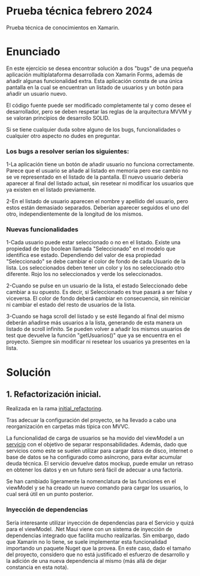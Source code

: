 # Prueba técnica febrero 2024
Prueba técnica de conocimientos en Xamarin.

# Enunciado


 En este ejercicio se desea encontrar solución a dos "bugs" de una pequeña aplicación multiplataforma desarrollada con Xamarin Forms, además de añadir algunas funcionalidad extra.
 Esta aplicación consta de una única pantalla en la cual se encuentran un listado de usuarios y un botón para añadir un usuario nuevo.

 El código fuente puede ser modificado completamente tal y como desee el desarrollador, pero se deben respetar las reglas de la arquitectura MVVM y se valoran principios de desarrollo SOLID.

 Si se tiene cualquier duda sobre alguno de los bugs, funcionalidades o cualquier otro aspecto no dudes en preguntar.

 ### Los bugs a resolver serían los siguientes:

 1-La aplicación tiene un botón de añadir usuario no funciona correctamente. Parece que el usuario se añade al listado en memoria pero ese cambio no se ve representado en el listado de la pantalla. El nuevo 
 usuario debería aparecer al final del listado actual, sin resetear ni modificar los usuarios que ya existen en el listado previamente.

 2-En el listado de usuario aparecen el nombre y apellido del usuario, pero estos están demasiado separados. Deberían aparecer seguidos el uno del otro, independientemente de la longitud de los mismos.

### Nuevas funcionalidades

 1-Cada usuario puede estar seleccionado o no en el listado. Existe una propiedad de tipo boolean llamada "Seleccionado" en el modelo que identifica ese estado. Dependiendo del valor de esa propiedad "Seleccionado" se debe cambiar el color de fondo de cada Usuario de la lista. Los seleccionados deben tener un color y los no seleccionado otro diferente. Rojo los no seleccionados y verde los seleccionados.

 2-Cuando se pulse en un usuario de la lista, el estado Seleccionado debe cambiar a su opuesto. Es decir, si Seleccionado es true pasará a ser false y viceversa. El color de fondo deberá cambiar en consecuencia, sin reiniciar ni cambiar el estado del resto de usuarios de la lista.

 3-Cuando se haga scroll del listado y se esté llegando al final del mismo deberán añadirse más usuarios a la lista, generando de esta manera un listado de scroll infinito. Se pueden volver a añadir los mismos usuarios de test que devuelve la función "getUsuarios()" que ya se encuentra en el proyecto. Siempre sin modificar ni resetear los usuarios ya presentes en la lista.

# Solución
## 1. Refactorización inicial.
Realizada en la rama [initial_refactoring](https://github.com/salvadorjesus/Prueba-tecnica-febrero-2024/tree/initial_refactoring).

Tras adecuar la configuración del proyecto, se ha llevado a cabo una reorganización en carpetas más típica con MVVC.

La funcionalidad de carga de usuarios se ha movido del viewModel a un [servicio](https://github.com/salvadorjesus/Prueba-tecnica-febrero-2024/blob/dev/TestAptitudes/TestAptitudes/Services/UsuarioService.cs) con el objetivo de separar responsabilidades. Además, dado que servicios como este se suelen utilizar para cargar datos de disco, internet o base de datos se ha configurado como asíncrono, para evitar acumular deuda técnica. El servicio devuelve datos mockup, puede emular un retraso en obtener los datos y en un futuro será fácil de adecuar a una factoría.

Se han cambiado ligeramente la nomenclatura de las funciones en el viewModel y se ha creado un nuevo comando para cargar los usuarios, lo cual será útil en un punto posterior.

### Inyección de dependencias
Sería interesante utilizar inyección de dependencias para el Servicio y quizá para el viewModel. .Net Maui viene con un sistema de inyección de dependencias integrado que facilita mucho realizarlas. Sin embargo, dado que Xamarin no lo tiene, se suele implementar esta funcionalidad importando un paquete Nuget que la provea. En este caso, dado el tamaño del proyecto, considero que no está justificado el esfuerzo de desarrollo y la adición de una nueva dependencia al mismo (más allá de dejar constancia en esta nota).
